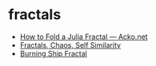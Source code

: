# fractals

* [How to Fold a Julia Fractal — Acko.net](https://acko.net/blog/how-to-fold-a-julia-fractal/)
* [Fractals, Chaos, Self Similarity](http://www.paulbourke.net/fractals/)
* [Burning Ship Fractal](http://www.paulbourke.net/fractals/burnship/)
